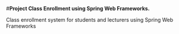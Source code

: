 #**Project Class Enrollment using Spring Web Frameworks.**

Class enrollment system for students and lecturers using Spring Web Frameworks
